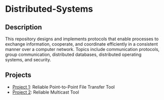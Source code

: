 # Distributed-Systems

## Description
This repository designs and implements protocols that enable processes to exchange information, cooperate, and coordinate efficiently in a consistent manner over a computer network. Topics include communication protocols, group communication, distributed databases, distributed operating systems, and security.

## Projects
* [Project 1](https://github.com/etsai7/Distributed-Systems/tree/master/Project_1): Reliable Point-to-Point File Transfer Tool
* [Project 2](https://github.com/etsai7/Distributed-Systems/tree/master/Project_2): Reliable Multicast Tool 
